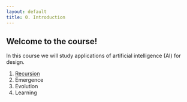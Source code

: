 ```yaml
---
layout: default
title: 0. Introduction
---
```


## Welcome to the course!

In this course we will study applications of artificial intelligence (AI) for design.

1. [Recursion](docs/recursion)
2. Emergence
3. Evolution
4. Learning

